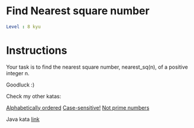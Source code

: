 # Find Nearest square number

```yaml
Level : 8 kyu
```

# Instructions
Your task is to find the nearest square number, nearest_sq(n), of a positive integer n.

Goodluck :)

Check my other katas:

[Alphabetically ordered](https://www.codewars.com/kata/5a8059b1fd577709860000f6)
[Case-sensitive!](https://www.codewars.com/kata/5a805631ba1bb55b0c0000b8)
[Not prime numbers](https://www.codewars.com/kata/5a9a70cf5084d74ff90000f7)

Java kata [link](https://www.codewars.com/kata/5a805d8cafa10f8b930005ba/train/java)